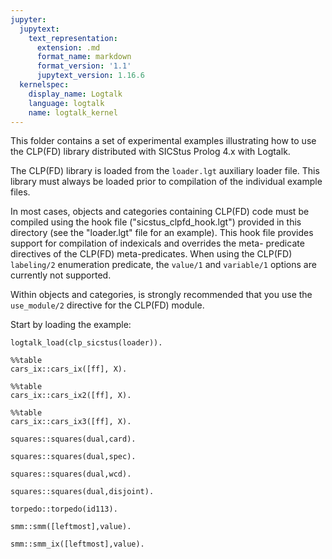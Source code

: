 ```yaml
---
jupyter:
  jupytext:
    text_representation:
      extension: .md
      format_name: markdown
      format_version: '1.1'
      jupytext_version: 1.16.6
  kernelspec:
    display_name: Logtalk
    language: logtalk
    name: logtalk_kernel
---
```


<!--
________________________________________________________________________

This file is part of Logtalk <https://logtalk.org/>  
SPDX-FileCopyrightText: 1998-2025 Paulo Moura <pmoura@logtalk.org>  
SPDX-License-Identifier: Apache-2.0

Licensed under the Apache License, Version 2.0 (the "License");
you may not use this file except in compliance with the License.
You may obtain a copy of the License at

    http://www.apache.org/licenses/LICENSE-2.0

Unless required by applicable law or agreed to in writing, software
distributed under the License is distributed on an "AS IS" BASIS,
WITHOUT WARRANTIES OR CONDITIONS OF ANY KIND, either express or implied.
See the License for the specific language governing permissions and
limitations under the License.
________________________________________________________________________
-->

This folder contains a set of experimental examples illustrating how to use
the CLP(FD) library distributed with SICStus Prolog 4.x with Logtalk.

The CLP(FD) library is loaded from the `loader.lgt` auxiliary loader file.
This library must always be loaded prior to compilation of the individual 
example files.

In most cases, objects and categories containing CLP(FD) code must be
compiled using the hook file ("sicstus_clpfd_hook.lgt") provided in this
directory (see the "loader.lgt" file for an example). This hook file
provides support for compilation of indexicals and overrides the meta-
predicate directives of the CLP(FD) meta-predicates. When using the CLP(FD)
`labeling/2` enumeration predicate, the `value/1` and `variable/1` options
are currently not supported.

Within objects and categories, is strongly recommended that you use the
`use_module/2` directive for the CLP(FD) module.

Start by loading the example:

```logtalk
logtalk_load(clp_sicstus(loader)).
```

```logtalk
%%table
cars_ix::cars_ix([ff], X).
```

<!--
X = [1,2,6,3,5,4,4,5,3,6] ? ;
X = [1,3,6,2,5,4,3,5,4,6] ? ;
X = [1,3,6,2,6,4,5,3,4,5] ? ;
X = [5,4,3,5,4,6,2,6,3,1] ? ;
X = [6,3,5,4,4,5,3,6,2,1] ? ;
X = [6,4,5,3,4,5,2,6,3,1] ? ;
false.
-->

```logtalk
%%table
cars_ix::cars_ix2([ff], X).
```

<!--
X = [1,2,6,3,5,4,4,5,3,6] ? ;
X = [1,3,6,2,5,4,3,5,4,6] ? ;
X = [1,3,6,2,6,4,5,3,4,5] ? ;
X = [5,4,3,5,4,6,2,6,3,1] ? ;
X = [6,3,5,4,4,5,3,6,2,1] ? ;
X = [6,4,5,3,4,5,2,6,3,1] ? ;
false.
-->

```logtalk
%%table
cars_ix::cars_ix3([ff], X).
```

<!--
X = [1,2,6,3,5,4,4,5,3,6] ? ;
X = [1,3,6,2,5,4,3,5,4,6] ? ;
X = [1,3,6,2,6,4,5,3,4,5] ? ;
X = [5,4,3,5,4,6,2,6,3,1] ? ;
X = [6,3,5,4,4,5,3,6,2,1] ? ;
X = [6,4,5,3,4,5,2,6,3,1] ? ;
false.
-->


```logtalk
squares::squares(dual,card).
```

<!--
[1,1,5,7,7,9,9,9]
[1,7,7,1,5,5,7,9]

true.
-->

```logtalk
squares::squares(dual,spec).
```

<!--
[1,7,7,1,7,9,5,5]
[1,1,5,7,9,9,7,9]

true.
-->

```logtalk
squares::squares(dual,wcd).
```

<!--
[1,1,5,7,7,9,9,9]
[1,7,7,1,5,5,7,9]

true.
-->

```logtalk
squares::squares(dual,disjoint).
```

<!--
[1,1,5,7,7,9,9,9]
[1,7,7,1,5,5,7,9]

true.
-->

```logtalk
torpedo::torpedo(id113).
```

<!--
+----------+
| #  #     |
| #    ## #|
| # ##     |
| #     ## |
|   # #    |
|     # ###|
|     #    |
| #        |
|          |
|          |
+----------+

true.
-->

```logtalk
smm::smm([leftmost],value).
```

<!--
[9,5,6,7,1,0,8,2].

true.
-->

```logtalk
smm::smm_ix([leftmost],value).
```

<!--
[9,5,6,7,1,0,8,2].

true.
-->
